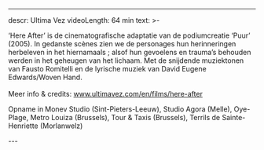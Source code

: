 
---
descr: Ultima Vez
videoLength: 64 min
text: >-
  <p>‘Here After’ is de cinematografische adaptatie van de podiumcreatie ‘Puur’ (2005). In gedanste scènes zien we de personages hun herinneringen herbeleven in het hiernamaals ; alsof hun gevoelens en trauma’s behouden werden in het geheugen van het lichaam. Met de snijdende muziektonen van Fausto Romitelli en de lyrische muziek van David Eugene Edwards/Woven Hand.<br><br>Meer info &amp; credits: <a href="http://www.ultimavez.com/en/films/here-after">www.ultimavez.com/en/films/here-after</a></p><p>Opname in<strong> </strong>Monev Studio (Sint-Pieters-Leeuw), Studio Agora (Melle), Oye-Plage, Metro Louiza (Brussels), Tour &amp; Taxis (Brussels), Terrils de Sainte-Henriette (Morlanwelz)</p>
---
